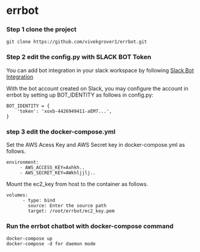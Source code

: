 # errbot

### Step 1 clone the project

```
git clone https://github.com/vivekgrover1/errbot.git
```
### Step 2 edit the config.py with SLACK BOT Token

You can add bot integration in your slack workspace by following [Slack Bot Integration](https://get.slack.help/hc/en-us/articles/115005265703-Create-a-bot-for-your-workspace)

With the bot account created on Slack, you may configure the account in errbot by setting up BOT_IDENTITY as follows in config.py:

```
BOT_IDENTITY = {
    'token': 'xoxb-4426949411-aEM7...',
}
```
### step 3 edit the docker-compose.yml

Set the AWS Acess Key and AWS Secret key in docker-compose.yml as follows.
```
environment:
     - AWS_ACCESS_KEY=Axhkh..
     - AWS_SECRET_KEY=AWkhljjlj..
```
Mount the ec2_key from host to the container as follows.
```
volumes:
      - type: bind
        source: Enter the source path
        target: /root/errbot/ec2_key.pem
```

### Run the errbot chatbot with docker-compose command
```
docker-compose up
docker-compose -d for daemon mode
```
